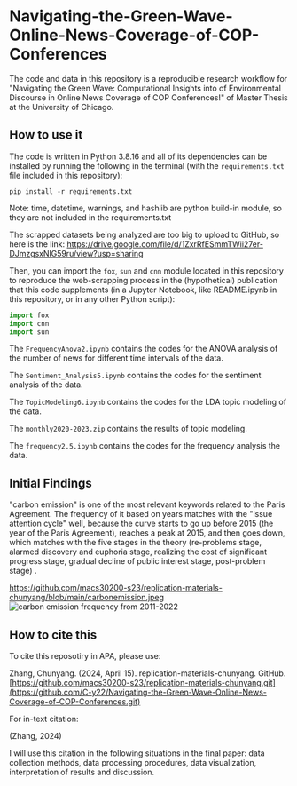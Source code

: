 # Navigating-the-Green-Wave-Online-News-Coverage-of-COP-Conferences

The code and data in this repository is a reproducible research workflow for "Navigating the Green Wave: Computational Insights into of Environmental Discourse in Online News Coverage of COP Conferences!" of Master Thesis at the University of Chicago.

## How to use it

The code is written in Python 3.8.16 and all of its dependencies can be installed by running the following in the terminal (with the `requirements.txt` file included in this repository):

```
pip install -r requirements.txt
```
Note: time, datetime, warnings, and hashlib are python build-in module, so they are not included in the requirements.txt

The scrapped datasets being analyzed are too big to upload to GitHub, so here is the link: https://drive.google.com/file/d/1ZxrRfESmmTWii27er-DJmzgsxNlG59ru/view?usp=sharing


Then, you can import the `fox`, `sun` and `cnn` module located in this repository to reproduce the web-scrapping process in the (hypothetical) publication that this code supplements (in a Jupyter Notebook, like README.ipynb in this repository, or in any other Python script): 


```python
import fox
import cnn
import sun
```

The `FrequencyAnova2.ipynb` contains the codes for the ANOVA analysis of the number of news for different time intervals of the data. 

The `Sentiment_Analysis5.ipynb` contains the codes for the sentiment analysis of the data. 

The `TopicModeling6.ipynb` contains the codes for the LDA topic modeling of the data. 

The `monthly2020-2023.zip` contains the results of topic modeling. 

The `frequency2.5.ipynb` contains the codes for the frequency analysis the data. 


## Initial Findings

"carbon emission" is one of the most relevant keywords related to the Paris Agreement. The frequency of it based on years matches with the "issue attention cycle" well, because the curve starts to go up before 2015 (the year of the Paris Agreement), reaches a peak at 2015, and then goes down, which matches with the five stages in the theory (re-problems stage, alarmed discovery and euphoria stage, realizing the cost of significant progress stage, gradual decline of public interest stage, post-problem stage) . 

https://github.com/macs30200-s23/replication-materials-chunyang/blob/main/carbonemission.jpeg
![carbon emission frequency from 2011-2022](https://github.com/macs30200-s23/replication-materials-chunyang/blob/main/carbonemission.jpeg)

## How to cite this

To cite this reposotiry in APA, please use:

Zhang, Chunyang. (2024, April 15). replication-materials-chunyang. GitHub. [https://github.com/macs30200-s23/replication-materials-chunyang.git](https://github.com/C-y22/Navigating-the-Green-Wave-Online-News-Coverage-of-COP-Conferences.git)

For in-text citation:

(Zhang, 2024)

I will use this citation in the following situations in the final paper: data collection methods, data processing procedures, data visualization, interpretation of results and discussion.
